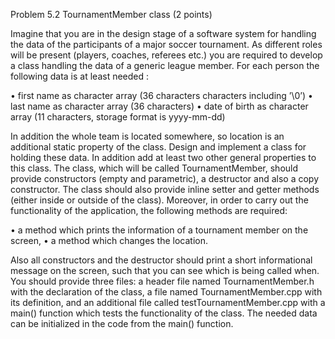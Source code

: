 Problem 5.2 TournamentMember class (2 points)

Imagine that you are in the design stage of a software system for handling the
data of the participants of a major soccer tournament. As different roles will
be present (players, coaches, referees etc.) you are required to develop a class
handling the data of a generic league member.
For each person the following data is at least needed :

• first name as character array (36 characters characters including ’\0’)
• last name as character array (36 characters)
• date of birth as character array (11 characters, storage format is yyyy-mm-dd)

In addition the whole team is located somewhere, so location is an additional
static property of the class.
Design and implement a class for holding these data. In addition add at least
two other general properties to this class.
The class, which will be called TournamentMember, should provide constructors (empty and
parametric), a destructor and also a copy constructor. The class should also provide inline
setter and getter methods (either inside or outside of the class). Moreover, in order to carry out
the functionality of the application, the following methods are required:

• a method which prints the information of a tournament member on the screen,
• a method which changes the location.

Also all constructors and the destructor should print a short informational message on the screen,
such that you can see which is being called when.
You should provide three files: a header file named TournamentMember.h with the declaration
of the class, a file named TournamentMember.cpp with its definition, and an additional file
called testTournamentMember.cpp with a main() function which tests the functionality of
the class.
The needed data can be initialized in the code from the main() function.
